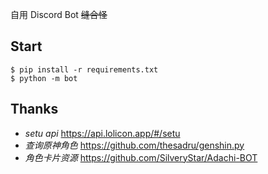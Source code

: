 自用 Discord Bot ~~缝合怪~~


## Start

```
$ pip install -r requirements.txt
$ python -m bot
```

## Thanks
- *setu api* <https://api.lolicon.app/#/setu>
- *查询原神角色* <https://github.com/thesadru/genshin.py>
- *角色卡片资源* <https://github.com/SilveryStar/Adachi-BOT>
